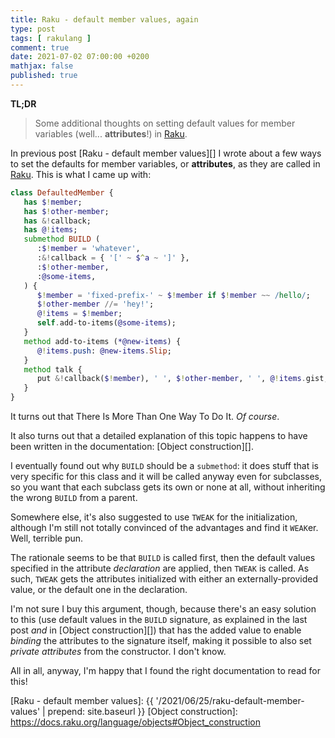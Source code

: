 ```yaml
---
title: Raku - default member values, again
type: post
tags: [ rakulang ]
comment: true
date: 2021-07-02 07:00:00 +0200
mathjax: false
published: true
---
```


**TL;DR**

> Some additional thoughts on setting default values for member
> variables (well... **attributes**!) in [Raku][].

In previous post [Raku - default member values][] I wrote about a few
ways to set the defaults for member variables, or **attributes**, as
they are called in [Raku][]. This is what I came up with:

```raku
class DefaultedMember {
   has $!member;
   has $!other-member;
   has &!callback;
   has @!items;
   submethod BUILD (
      :$!member = 'whatever',
      :&!callback = { '[' ~ $^a ~ ']' },
      :$!other-member,
      :@some-items,
   ) {
      $!member = 'fixed-prefix-' ~ $!member if $!member ~~ /hello/;
      $!other-member //= 'hey!';
      @!items = $!member;
      self.add-to-items(@some-items);
   }
   method add-to-items (*@new-items) {
      @!items.push: @new-items.Slip;
   }
   method talk {
      put &!callback($!member), ' ', $!other-member, ' ', @!items.gist;
   }
}
```

It turns out that There Is More Than One Way To Do It. *Of course*.

It also turns out that a detailed explanation of this topic happens to
have been written in the documentation: [Object construction][].

I eventually found out why `BUILD` should be a `submethod`: it does
stuff that is very specific for this class and it will be called anyway
even for subclasses, so you want that each subclass gets its own or none
at all, without inheriting the wrong `BUILD` from a parent.

Somewhere else, it's also suggested to use `TWEAK` for the
initialization, although I'm still not totally convinced of the
advantages and find it `WEAK`er. Well, terrible pun.

The rationale seems to be that `BUILD` is called first, then the default
values specified in the attribute *declaration* are applied, then
`TWEAK` is called. As such, `TWEAK` gets the attributes initialized with
either an externally-provided value, or the default one in the
declaration.

I'm not sure I buy this argument, though, because there's an easy
solution to this (use default values in the `BUILD` signature, as
explained in the last post *and* in [Object construction][]) that has
the added value to enable *binding* the attributes to the signature
itself, making it possible to also set *private attributes* from the
constructor. I don't know.

All in all, anyway, I'm happy that I found the right documentation to
read for this!

[Raku]: https://raku.org/
[Raku - default member values]: {{ '/2021/06/25/raku-default-member-values' | prepend: site.baseurl }} 
[Object construction]: https://docs.raku.org/language/objects#Object_construction
